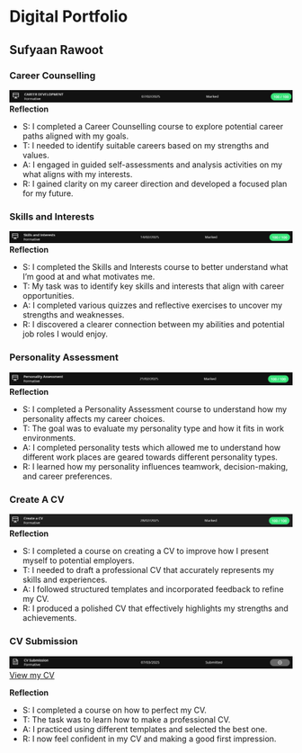 # Digital Portfolio
## Sufyaan Rawoot

### Career Counselling
![Career Counselling](CareerDevelopment.png)
**Reflection**
* S: I completed a Career Counselling course to explore potential career paths aligned with my goals.
* T: I needed to identify suitable careers based on my strengths and values.
* A: I engaged in guided self-assessments and analysis activities on my what aligns with my interests.
* R: I gained clarity on my career direction and developed a focused plan for my future.

### Skills and Interests
![Skills And Interests](SkillsAndInterests.png)
**Reflection**
* S: I completed the Skills and Interests course to better understand what I’m good at and what motivates me.
* T: My task was to identify key skills and interests that align with career opportunities.
* A: I completed various quizzes and reflective exercises to uncover my strengths and weaknesses.
* R: I discovered a clearer connection between my abilities and potential job roles I would enjoy.

### Personality Assessment
![Personality Assessment](PersonalityAssessment.png)
**Reflection**
* S: I completed a Personality Assessment course to understand how my personality affects my career choices.
* T: The goal was to evaluate my personality type and how it fits in work environments.
* A: I completed personality tests which allowed me to understand how different work places are geared towards different personality types.
* R: I learned how my personality influences teamwork, decision-making, and career preferences.

### Create A CV
![Create A CV](CreateACV.png)
**Reflection**
* S: I completed a course on creating a CV to improve how I present myself to potential employers.
* T: I needed to draft a professional CV that accurately represents my skills and experiences.
* A: I followed structured templates and incorporated feedback to refine my CV.
* R: I produced a polished CV that effectively highlights my strengths and achievements.

### CV Submission
![CV Submission](CVSubmission.png)
[View my CV](Sufyaan_Rawoot_221075127_CV.pdf)

**Reflection**
* S: I completed a course on how to perfect my CV.
* T: The task was to learn how to make a professional CV.
* A: I practiced using different templates and selected the best one.
* R: I now feel confident in my CV and making a good first impression.
